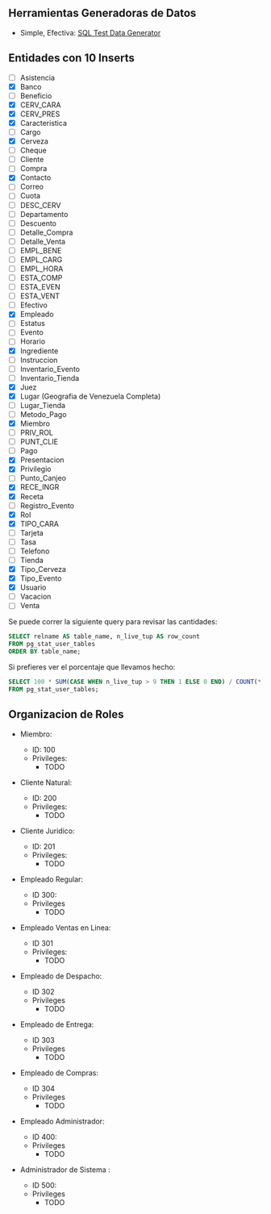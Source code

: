 ## Herramientas Generadoras de Datos

- Simple, Efectiva: [SQL Test Data Generator](https://www.coderstool.com/sql-test-data-generator)

## Entidades con 10 Inserts

- [ ] Asistencia
- [x] Banco
- [ ] Beneficio
- [x] CERV_CARA
- [x] CERV_PRES
- [x] Caracteristica
- [ ] Cargo
- [x] Cerveza
- [ ] Cheque
- [ ] Cliente
- [ ] Compra
- [x] Contacto
- [ ] Correo
- [ ] Cuota
- [ ] DESC_CERV
- [ ] Departamento
- [ ] Descuento
- [ ] Detalle_Compra
- [ ] Detalle_Venta
- [ ] EMPL_BENE
- [ ] EMPL_CARG
- [ ] EMPL_HORA
- [ ] ESTA_COMP
- [ ] ESTA_EVEN
- [ ] ESTA_VENT
- [ ] Efectivo
- [x] Empleado
- [ ] Estatus
- [ ] Evento
- [ ] Horario
- [x] Ingrediente
- [ ] Instruccion
- [ ] Inventario_Evento
- [ ] Inventario_Tienda
- [x] Juez
- [x] Lugar (Geografia de Venezuela Completa)
- [ ] Lugar_Tienda
- [ ] Metodo_Pago
- [x] Miembro
- [ ] PRIV_ROL
- [ ] PUNT_CLIE
- [ ] Pago
- [x] Presentacion
- [x] Privilegio
- [ ] Punto_Canjeo
- [x] RECE_INGR
- [x] Receta
- [ ] Registro_Evento
- [x] Rol
- [x] TIPO_CARA
- [ ] Tarjeta
- [ ] Tasa
- [ ] Telefono
- [ ] Tienda
- [x] Tipo_Cerveza
- [x] Tipo_Evento
- [x] Usuario
- [ ] Vacacion
- [ ] Venta

Se puede correr la siguiente query para revisar las cantidades:

```sql
SELECT relname AS table_name, n_live_tup AS row_count
FROM pg_stat_user_tables
ORDER BY table_name;
```

Si prefieres ver el porcentaje que llevamos hecho:

```sql
SELECT 100 * SUM(CASE WHEN n_live_tup > 9 THEN 1 ELSE 0 END) / COUNT(*) AS "Porcentaje %"
FROM pg_stat_user_tables;
```

## Organizacion de Roles

- Miembro:
    - ID: 100
    - Privileges:
        - TODO

- Cliente Natural:
    - ID: 200
    - Privileges:
        - TODO

- Cliente Juridico:
    - ID: 201
    - Privileges:
        - TODO

- Empleado Regular:
    - ID 300:
    - Privileges
        - TODO

- Empleado Ventas en Linea:
    - ID 301
    - Privileges:
        - TODO

- Empleado de Despacho:
    - ID 302
    - Privileges
        - TODO

- Empleado de Entrega:
    - ID 303
    - Privileges
        - TODO

- Empleado de Compras:
    - ID 304
    - Privileges
        - TODO

- Empleado Administrador:
    - ID 400:
    - Privileges
        - TODO

- Administrador de Sistema :
    - ID 500:
    - Privileges
        - TODO
